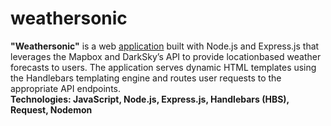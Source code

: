 # weathersonic
**"Weathersonic"** is a web [application](https://tough-windbreaker-ant.cyclic.app) built with Node.js and Express.js that leverages the Mapbox and DarkSky’s API to provide locationbased weather forecasts to users. The application serves dynamic HTML templates using the Handlebars templating engine and routes
user requests to the appropriate API endpoints.<br>
**Technologies: JavaScript, Node.js, Express.js, Handlebars (HBS), Request, Nodemon**
